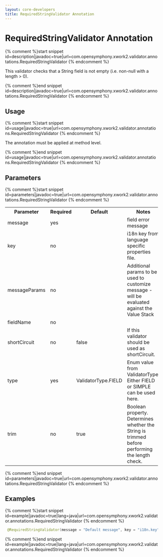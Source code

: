 ```yaml
---
layout: core-developers
title: RequiredStringValidator Annotation
---
```


# RequiredStringValidator Annotation



{% comment %}start snippet id=description|javadoc=true|url=com.opensymphony.xwork2.validator.annotations.RequiredStringValidator {% endcomment %}
<p> This validator checks that a String field is not empty (i.e. non-null with a length > 0).
</p>
{% comment %}end snippet id=description|javadoc=true|url=com.opensymphony.xwork2.validator.annotations.RequiredStringValidator {% endcomment %}

## Usage



{% comment %}start snippet id=usage|javadoc=true|url=com.opensymphony.xwork2.validator.annotations.RequiredStringValidator {% endcomment %}
<p> <p>The annotation must be applied at method level.</p>
</p>
{% comment %}end snippet id=usage|javadoc=true|url=com.opensymphony.xwork2.validator.annotations.RequiredStringValidator {% endcomment %}

## Parameters



{% comment %}start snippet id=parameters|javadoc=true|url=com.opensymphony.xwork2.validator.annotations.RequiredStringValidator {% endcomment %}
<p> <table class='confluenceTable' summary=''>
 <tr>
 <th class='confluenceTh'> Parameter </th>
 <th class='confluenceTh'> Required </th>
 <th class='confluenceTh'> Default </th>
 <th class='confluenceTh'> Notes </th>
 </tr>
 <tr>
 <td class='confluenceTd'>message</td>
 <td class='confluenceTd'>yes</td>
 <td class='confluenceTd'>&nbsp;</td>
 <td class='confluenceTd'>field error message</td>
 </tr>
 <tr>
 <td class='confluenceTd'>key</td>
 <td class='confluenceTd'>no</td>
 <td class='confluenceTd'>&nbsp;</td>
 <td class='confluenceTd'>i18n key from language specific properties file.</td>
 </tr>
 <tr>
 <td class='confluenceTd'>messageParams</td>
 <td class='confluenceTd'>no</td>
 <td class='confluenceTd'>&nbsp;</td>
 <td class='confluenceTd'>Additional params to be used to customize message - will be evaluated against the Value Stack</td>
 </tr>
 <tr>
 <td class='confluenceTd'>fieldName</td>
 <td class='confluenceTd'>no</td>
 <td class='confluenceTd'>&nbsp;</td>
 <td class='confluenceTd'>&nbsp;</td>
 </tr>
 <tr>
 <td class='confluenceTd'>shortCircuit</td>
 <td class='confluenceTd'>no</td>
 <td class='confluenceTd'>false</td>
 <td class='confluenceTd'>If this validator should be used as shortCircuit.</td>
 </tr>
 <tr>
 <td class='confluenceTd'>type</td>
 <td class='confluenceTd'>yes</td>
 <td class='confluenceTd'>ValidatorType.FIELD</td>
 <td class='confluenceTd'>Enum value from ValidatorType. Either FIELD or SIMPLE can be used here.</td>
 </tr>
 <tr>
 <td class='confluenceTd'> trim </td>
 <td class='confluenceTd'> no </td>
 <td class='confluenceTd'> true </td>
 <td class='confluenceTd'> Boolean property.  Determines whether the String is trimmed before performing the length check.  </td>
 </tr>
 </table>
</p>
{% comment %}end snippet id=parameters|javadoc=true|url=com.opensymphony.xwork2.validator.annotations.RequiredStringValidator {% endcomment %}

## Examples



{% comment %}start snippet id=example|javadoc=true|lang=java|url=com.opensymphony.xwork2.validator.annotations.RequiredStringValidator {% endcomment %}

```java
 @RequiredStringValidator(message = "Default message", key = "i18n.key", shortCircuit = true, trim = true)

```

{% comment %}end snippet id=example|javadoc=true|lang=java|url=com.opensymphony.xwork2.validator.annotations.RequiredStringValidator {% endcomment %}
